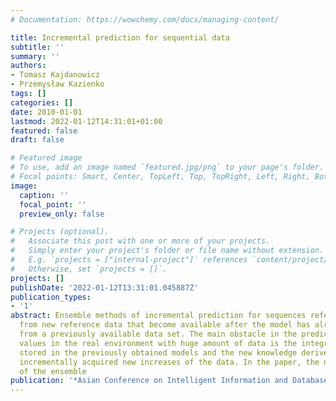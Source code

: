 ```yaml
---
# Documentation: https://wowchemy.com/docs/managing-content/

title: Incremental prediction for sequential data
subtitle: ''
summary: ''
authors:
- Tomasz Kajdanowicz
- Przemysław Kazienko
tags: []
categories: []
date: 2010-01-01
lastmod: 2022-01-12T14:31:01+01:00
featured: false
draft: false

# Featured image
# To use, add an image named `featured.jpg/png` to your page's folder.
# Focal points: Smart, Center, TopLeft, Top, TopRight, Left, Right, BottomLeft, Bottom, BottomRight.
image:
  caption: ''
  focal_point: ''
  preview_only: false

# Projects (optional).
#   Associate this post with one or more of your projects.
#   Simply enter your project's folder or file name without extension.
#   E.g. `projects = ["internal-project"]` references `content/project/deep-learning/index.md`.
#   Otherwise, set `projects = []`.
projects: []
publishDate: '2022-01-12T13:31:01.045887Z'
publication_types:
- '1'
abstract: Ensemble methods of incremental prediction for sequences refer to learning
  from new reference data that become available after the model has already been created
  from a previously available data set. The main obstacle in the prediction of sequential
  values in the real environment with huge amount of data is the integration of knowledge
  stored in the previously obtained models and the new knowledge derived from the
  incrementally acquired new increases of the data. In the paper, the new approach
  of the ensemble
publication: '*Asian Conference on Intelligent Information and Database Systems*'
---
```

